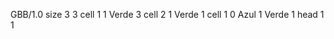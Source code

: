 <gs-board> GBB/1.0
size 3 3
cell 1 1 Verde 3 
cell 2 1 Verde 1 
cell 1 0 Azul 1 Verde 1 
head 1 1
 </gs-board>